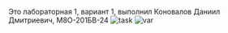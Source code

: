 Это лабораторная 1, вариант 1, выполнил Коновалов Даниил Дмитриевич, М8О-201БВ-24
![task](https://github.com/losuh/oop_labs/blob/master/lab1/.idea/lab1_task.png)
![var](https://github.com/losuh/oop_labs/blob/master/lab1/.idea/lab1_var.png)
